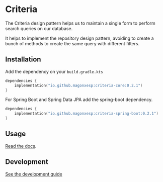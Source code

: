 # Criteria

The Criteria design pattern helps us to maintain a single form to perform search queries on our database.

It helps to implement the repository design pattern, avoiding to create a bunch of methods to create the same query with different filters.

## Installation

Add the dependency on your `build.gradle.kts`

```kotlin
dependencies {
    implementation("io.github.magonxesp:criteria-core:0.2.1")
}
```

For Spring Boot and Spring Data JPA add the spring-boot dependency.

```kotlin
dependencies {
    implementation("io.github.magonxesp:criteria-spring-boot:0.2.1")
}
```

## Usage

[Read the docs](https://magonxesp.gitbook.io/criteria/).

## Development

[See the development guide](./docs/development.md)
